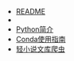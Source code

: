 * [README](/person/编程语言/)
* 
* [Python简介](/person/编程语言/Python/)
* [Conda使用指南](/person/编程语言/Python/conda-help)
* [轻小说文库爬虫](/person/编程语言/Python/wenku8.md)